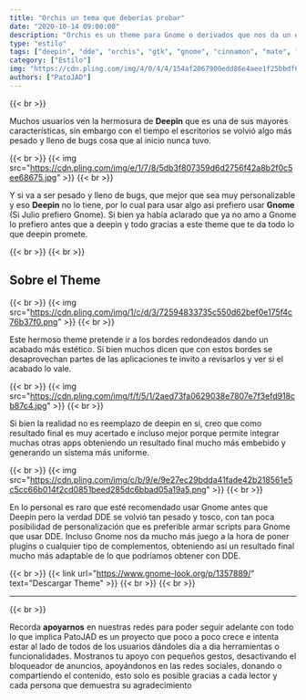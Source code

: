```yaml
---
title: "Orchis un tema que deberías probar"
date: "2020-10-14 09:00:00"
description: "Orchis es un theme para Gnome o derivados que nos da un estilo muy similar a DDE"
type: "estilo"
tags: ["deepin", "dde", "orchis", "gtk", "gnome", "cinnamon", "mate", "bordes", "redondeados", "theme"]
category: ["Estilo"]
img: "https://cdn.pling.com/img/4/0/4/4/154af2067900edd86e4aee1f25bbdf603dcc.png"
authors: ["PatoJAD"]
---
```


{{< br >}}

Muchos usuarios ven la hermosura de **Deepin** que es una de sus mayores características, sin embargo con el tiempo el escritorios se volvió algo más pesado y lleno de bugs cosa que al inicio nunca tuvo.

{{< br >}}
{{< img src="https://cdn.pling.com/img/e/1/7/8/5db3f807359d6d2756f42a8b2f0c5ee68675.jpg" >}}
{{< br >}}

Y si va a ser pesado y lleno de bugs, que mejor que sea muy personalizable y eso **Deepin** no lo tiene, por lo cual para usar algo asi prefiero usar **Gnome** (Si Julio prefiero Gnome). Si bien ya había aclarado que ya no amo a Gnome lo prefiero antes que a deepin y todo gracias a este theme que te da todo lo que deepin promete.

{{< br >}}
{{< br >}}

## Sobre el Theme

{{< br >}}
{{< img src="https://cdn.pling.com/img/1/c/d/3/72594833735c550d62bef0e175f4c76b37f0.png" >}}
{{< br >}}

Este hermoso theme pretende ir a los bordes redondeados dando un acabado más estético. Si bien muchos dicen que con estos bordes se desaprovechan partes de las aplicaciones te invito a revisarlos y ver si el acabado lo vale.

{{< br >}}
{{< img src="https://cdn.pling.com/img/f/f/5/1/2aed73fa0629038e7807e7f3efd918cb87c4.jpg" >}}
{{< br >}}

Si bien la realidad no es reemplazo de deepin en si, creo que como resultado final es muy acertado e incluso mejor porque permite integrar muchas otras apps obteniendo un resultado final mucho más embebido y generando un sistema más uniforme.

{{< br >}}
{{< img src="https://cdn.pling.com/img/c/b/9/e/9e27ec29bdda41fade42b218561e5c5cc66b014f2cd0851beed285dc6bbad05a19a5.png" >}}
{{< br >}}

En lo personal es raro que esté recomendado usar Gnome antes que Deepin pero la verdad DDE se volvió tan pesado y tosco, con tan poca posibilidad de personalización que es preferible armar scripts para Gnome que usar DDE. Incluso Gnome nos da mucho más juego a la hora de poner plugins o cualquier tipo de complementos, obteniendo así un resultado final mucho más adaptable de lo que podríamos obtener con DDE.

{{< br >}}
{{< link url="https://www.gnome-look.org/p/1357889/" text="Descargar Theme" >}}
{{< br >}}
{{< br >}}

---

{{< br >}}

Recorda **apoyarnos** en nuestras redes para poder seguir adelante con todo lo que implica PatoJAD es un proyecto que poco a poco crece e intenta estar al lado de todos de los usuarios dándoles dia a dia herramientas o funcionalidades. Mostranos tu apoyo con pequeños gestos, desactivando el bloqueador de anuncios, apoyándonos en las redes sociales, donando o compartiendo el contenido, esto solo es posible gracias a cada lector y cada persona que demuestra su agradecimiento
